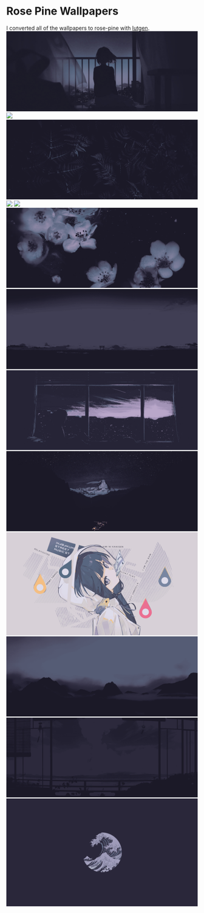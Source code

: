 # Rose Pine Wallpapers
I converted all of the wallpapers to rose-pine with [lutgen](https://github.com/ozwaldorf/lutgen-rs). 
![](amazing.png)
![](cherry_tree.png)
![](ferns.png)
![](103839408.png)
![](102993853.png)
![](flowers.png)
![](landscape.png)
![](cat_bedroom1.png)
![](moutain2.png)
![](girl_with_frog.png)
![](moutains.png)
![](ocean_view.png)
![](wave_circle.png)
